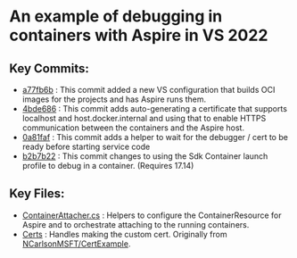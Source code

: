 # An example of debugging in containers with Aspire in VS 2022

## Key Commits:
* [a77fb6b](https://github.com/NCarlsonMSFT/ContainerDebuggingInAspire/commit/a77fb6b6180da888856c4dfeefae0f9ed2368857) : This commit added a new VS configuration that builds OCI images for the projects and has Aspire runs them.
* [4bde686](https://github.com/NCarlsonMSFT/ContainerDebuggingInAspire/commit/4bde686b27b5a8294cdc62e88c959962227ad12d) : This commit adds auto-generating a certificate that supports localhost and host.docker.internal and using that to enable HTTPS communication between the containers and the Aspire host.
* [0a81faf](https://github.com/NCarlsonMSFT/ContainerDebuggingInAspire/commit/0a81fafed61e21626d03f8e1e7b00118f2d4330f) : This commit adds a helper to wait for the debugger / cert to be ready before starting service code
* [b2b7b22](https://github.com/NCarlsonMSFT/ContainerDebuggingInAspire/commit/b2b7b221ffb5911a2c0abc604cd5eaa32e53229d) : This commit changes to using the Sdk Container launch profile to debug in a container. (Requires 17.14)

## Key Files:
* [ContainerAttacher.cs](ContainerDebugging.AppHost/ContainerAttacher.cs) : Helpers to configure the ContainerResource for Aspire and to orchestrate attaching to the running containers.
* [Certs](ContainerDebugging.AppHost/Certs) : Handles making the custom cert. Originally from [NCarlsonMSFT/CertExample](https://github.com/NCarlsonMSFT/CertExample).
